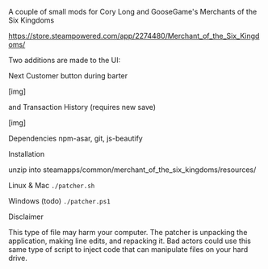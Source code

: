 A couple of small mods for Cory Long and GooseGame's Merchants of the Six Kingdoms

https://store.steampowered.com/app/2274480/Merchant_of_the_Six_Kingdoms/



Two additions are made to the UI:

Next Customer button during barter

[img]


and Transaction History (requires new save)

[img]


Dependencies
npm-asar, git, js-beautify


Installation

unzip into steamapps/common/merchant_of_the_six_kingdoms/resources/


Linux & Mac
`./patcher.sh`

Windows (todo)
`./patcher.ps1`


Disclaimer

This type of file may harm your computer. The patcher is unpacking the application, making line edits, and repacking it.  Bad actors could use this same type of script to inject code that can manipulate files on your hard drive.

